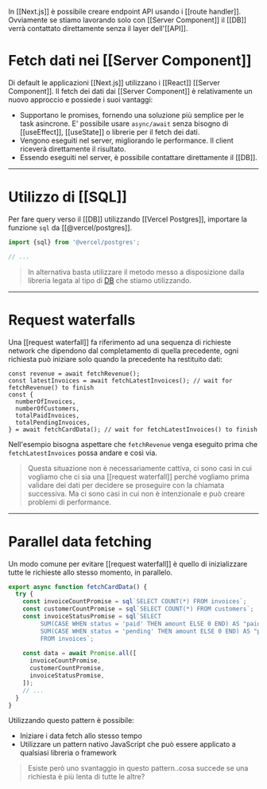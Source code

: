 In [[Next.js]] è possibile creare endpoint API usando i [[route handler]]. Ovviamente se stiamo lavorando solo con [[Server Component]] il [[DB]] verrà contattato direttamente senza il layer dell'[[API]].

# Fetch dati nei [[Server Component]]

Di default le applicazioni [[Next.js]] utilizzano i [[React]] [[Server Component]]. Il fetch dei dati dai [[Server Component]] è relativamente un nuovo approccio e possiede i suoi vantaggi:

- Supportano le promises, fornendo una soluzione più semplice per le task asincrone. E' possibile usare `async/await` senza bisogno di [[useEffect]], [[useState]] o librerie per il fetch dei dati.
- Vengono eseguiti nel server, migliorando le performance. Il client riceverà direttamente il risultato.
- Essendo eseguiti nel server, è possibile contattare direttamente il [[DB]].

---

# Utilizzo di [[SQL]]

Per fare query verso il [[DB]] utilizzando [[Vercel Postgres]], importare la funzione `sql` da [[@vercel/postgres]].

```ts
import {sql} from '@vercel/postgres';

// ...
```

>In alternativa basta utilizzare il metodo messo a disposizione dalla libreria legata al tipo di [DB](DB) che stiamo utilizzando.

---

# Request waterfalls

Una [[request waterfall]] fa riferimento ad una sequenza di richieste network che dipendono dal completamento di quella precedente, ogni richiesta può iniziare solo quando la precedente ha restituito dati:

```tsx
const revenue = await fetchRevenue();
const latestInvoices = await fetchLatestInvoices(); // wait for fetchRevenue() to finish
const {
  numberOfInvoices,
  numberOfCustomers,
  totalPaidInvoices,
  totalPendingInvoices,
} = await fetchCardData(); // wait for fetchLatestInvoices() to finish
```

Nell'esempio bisogna aspettare che `fetchRevenue` venga eseguito prima che `fetchLatestInvoices` possa andare e così via.

>Questa situazione non è necessariamente cattiva, ci sono casi in cui vogliamo che ci sia una [[request waterfall]] perché vogliamo prima validare dei dati per decidere se proseguire con la chiamata successiva. Ma ci sono casi in cui non è intenzionale e può creare problemi di performance.

---

# Parallel data fetching

Un modo comune per evitare [[request waterfall]] è quello di inizializzare tutte le richieste allo stesso momento, in parallelo.

```ts
export async function fetchCardData() {
  try {
    const invoiceCountPromise = sql`SELECT COUNT(*) FROM invoices`;
    const customerCountPromise = sql`SELECT COUNT(*) FROM customers`;
    const invoiceStatusPromise = sql`SELECT
         SUM(CASE WHEN status = 'paid' THEN amount ELSE 0 END) AS "paid",
         SUM(CASE WHEN status = 'pending' THEN amount ELSE 0 END) AS "pending"
         FROM invoices`;
 
    const data = await Promise.all([
      invoiceCountPromise,
      customerCountPromise,
      invoiceStatusPromise,
    ]);
    // ...
  }
}
```

Utilizzando questo pattern è possibile:
- Iniziare i data fetch allo stesso tempo
- Utilizzare un pattern nativo JavaScript che può essere applicato a qualsiasi libreria o framework

>Esiste però uno svantaggio in questo pattern..cosa succede se una richiesta è più lenta di tutte le altre?